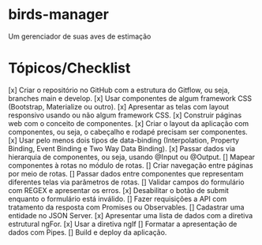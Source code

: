 # birds-manager
Um gerenciador de suas aves de estimação


# Tópicos/Checklist

[x] Criar o repositório no GitHub com a estrutura do Gitflow, ou seja, branches main e develop.
[x] Usar componentes de algum framework CSS (Bootstrap, Materialize ou outro).
[x] Apresentar as telas com layout responsivo usando ou não algum framework CSS.
[x] Construir páginas web com o conceito de componentes. 
[x] Criar o layout da aplicação com componentes, ou seja, o cabeçalho e rodapé precisam ser componentes.
[x] Usar pelo menos dois tipos de data-binding (Interpolation, Property Binding, Event Binding e Two Way Data Binding).
[x] Passar dados via hierarquia de componentes, ou seja, usando @Input ou @Output.
[] Mapear componentes à rotas no módulo de rotas.
[] Criar navegação entre páginas por meio de rotas.
[] Passar dados entre componentes que representam diferentes telas via parâmetros de rotas. 
[] Validar campos do formulário com REGEX e apresentar os erros.
[x] Desabilitar o botão de submit enquanto o formulário está inválido.
[] Fazer requisições a API com tratamento da resposta com Promises ou Observables.
[] Cadastrar uma entidade no JSON Server.
[x] Apresentar uma lista de dados com a diretiva estrutural ngFor.
[x] Usar a diretiva ngIf
[] Formatar a apresentação de dados com Pipes.
[] Build e deploy da aplicação.
